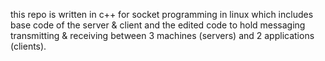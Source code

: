 this repo is written in c++ for socket programming in linux which includes base code of the server & client and the edited code to hold messaging transmitting & receiving between 3 machines (servers) and 2 applications (clients). 
